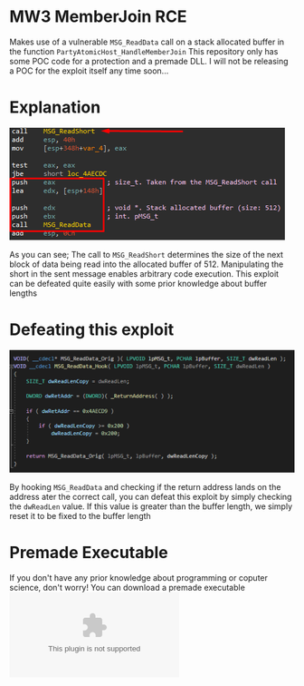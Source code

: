 # MW3 MemberJoin RCE
Makes use of a vulnerable `MSG_ReadData` call on a stack allocated buffer in the function `PartyAtomicHost_HandleMemberJoin`
This repository only has some POC code for a protection and a premade DLL. I will not be releasing a POC for the exploit itself any time soon...

# Explanation
![Game ASM](https://github.com/Peribunt/MW3-RCE1/blob/main/POC.png?raw=true)

As you can see; The call to `MSG_ReadShort` determines the size of the next block of data being read into the allocated buffer of 512. Manipulating the short in the sent message enables arbitrary code execution. This exploit can be defeated quite easily with some prior knowledge about buffer lengths

# Defeating this exploit
![Protection Code](https://github.com/Peribunt/MW3-RCE1/blob/main/ProtPOC.png?raw=true)

By hooking `MSG_ReadData` and checking if the return address lands on the address ater the correct call, you can defeat this exploit by simply checking the `dwReadLen` value.
If this value is greater than the buffer length, we simply reset it to be fixed to the buffer length

# Premade Executable
If you don't have any prior knowledge about programming or coputer science, don't worry!
You can download a premade executable ![Here](https://github.com/Peribunt/MW3-RCE1/blob/main/MemberJoinPatch.exe)
